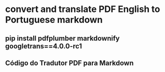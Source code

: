 # convert and translate PDF English to Portuguese markdown
## pip install pdfplumber markdownify googletrans==4.0.0-rc1
## Código do Tradutor PDF para Markdown